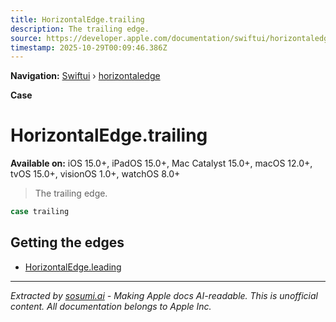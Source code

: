 ```yaml
---
title: HorizontalEdge.trailing
description: The trailing edge.
source: https://developer.apple.com/documentation/swiftui/horizontaledge/trailing
timestamp: 2025-10-29T00:09:46.386Z
---
```


**Navigation:** [Swiftui](/documentation/swiftui) › [horizontaledge](/documentation/swiftui/horizontaledge)

**Case**

# HorizontalEdge.trailing

**Available on:** iOS 15.0+, iPadOS 15.0+, Mac Catalyst 15.0+, macOS 12.0+, tvOS 15.0+, visionOS 1.0+, watchOS 8.0+

> The trailing edge.

```swift
case trailing
```

## Getting the edges

- [HorizontalEdge.leading](/documentation/swiftui/horizontaledge/leading)

---

*Extracted by [sosumi.ai](https://sosumi.ai) - Making Apple docs AI-readable.*
*This is unofficial content. All documentation belongs to Apple Inc.*
